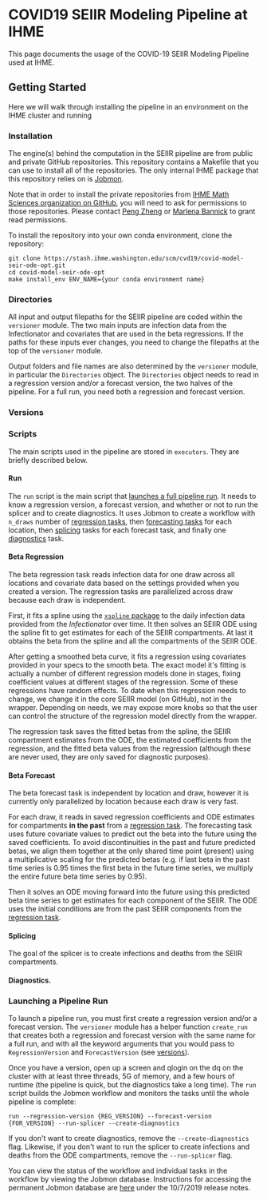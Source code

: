 # COVID19 SEIIR Modeling Pipeline at IHME

This page documents the usage of the COVID-19 SEIIR Modeling Pipeline used
at IHME.

## Getting Started

Here we will walk through installing the pipeline in an environment on the IHME
cluster and running

### Installation

The engine(s) behind the computation in the SEIIR pipeline are
from public and private GitHub repositories. This repository
contains a Makefile that you can use to install all of the repositories.
The only internal IHME package that this 
repository relies on is [Jobmon](https://scicomp-docs.ihme.washington.edu/jobmon/current/).

Note that in order to install the private repositories from [IHME
Math Sciences organization on GitHub](https://github.com/ihmeuw-msca), you will need to ask for
permissions to those repositories. Please contact [Peng Zheng](mailto:zhengp@uw.edu)
or [Marlena Bannick](mailto:mnorwood@uw.edu) to grant read permissions.

To install the repository into your own conda environment, clone the repository:

```
git clone https://stash.ihme.washington.edu/scm/cvd19/covid-model-seir-ode-opt.git
cd covid-model-seir-ode-opt
make install_env ENV_NAME={your conda environment name}
```

### Directories

All input and output filepaths for the SEIIR pipeline are coded within the `versioner` module.
The two main inputs are infection data from the Infectionator and covariates that are used in the beta
regressions. If the paths for these inputs ever changes, you need to change the filepaths
at the top of the `versioner` module.

Output folders and file names are also determined by the `versioner` module, in particular the
`Directories` object. The `Directories` object needs to read in a regression version
and/or a forecast version, the two halves of the pipeline. For a full run, you need
both a regression and forecast version.

### Versions

### Scripts

The main scripts used in the pipeline are stored in `executors`. They are briefly described below.

#### Run

The `run` script is the main script that [launches a full pipeline run](#launching-a-pipeline-run).
It needs to know a regression version, a forecast version, and whether or not to run the splicer and
to create diagnostics. It uses Jobmon to create a workflow with `n_draws` number
of [regression tasks](#beta-regression), then [forecasting tasks](#beta-forecast) for each location,
then [splicing](#splicing) tasks for each forecast task, and finally one [diagnostics](#diagnostics)
task.

#### Beta Regression

The beta regression task reads infection data for one draw across all locations and covariate data based
on the settings provided when you created a version. The regression tasks are parallelized across
draw because each draw is independent.

First, it fits a spline using the [`xspline` package](https://github.com/zhengp0/xspline)
to the daily infection data provided from the *Infectionator* over time. It
 then solves
an SEIIR ODE using the spline fit to get estimates for each of the SEIIR
 compartments. At last it obtains the beta from the spline
 and all the compartments of the SEIIR ODE.

After getting a smoothed beta curve, it fits a regression using covariates provided in your specs
to the smooth beta. The exact model it's fitting is actually a number of different
regression models done in stages, fixing coefficient values at different stages of the regression.
Some of these regressions have random effects. To date when this regression needs to change, we change
it in the core SEIIR model (on GitHub), not in the wrapper. Depending on needs, we may expose more knobs
so that the user can control the structure of the regression model directly from the wrapper.

The regression task saves the fitted betas from the spline, the SEIIR compartment estimates from
the ODE, the estimated coefficients from the regression, and the fitted beta values from the regression
(although these are never used, they are only saved for diagnostic purposes).

#### Beta Forecast

The beta forecast task is independent by location and draw, however it is currently only parallelized
by location because each draw is very fast.

For each draw, it reads in saved regression coefficients and ODE estimates for compartments **in the past**
from a [regression task](#beta-regression). The forecasting task uses future
covariate values to predict out the beta into the future using the saved coefficients.
To avoid discontinuities in the past and future predicted betas, we align them together
at the only shared time point (present) using a multiplicative scaling for the predicted betas 
(e.g. if last beta in the past time series is 0.95 times the first beta in the future time series, we multiply
the entire future beta time series by 0.95).

Then it solves an ODE moving forward into the future using this predicted beta time series 
to get estimates for each component of the SEIIR. The ODE uses the initial
 conditions are
from the past SEIIR components from the [regression task](#beta-regression).

#### Splicing

The goal of the splicer is to create infections and deaths from the SEIIR compartments.

#### Diagnostics.

### Launching a Pipeline Run

To launch a pipeline run, you must first create a regression version and/or a forecast version.
The `versioner` module has a helper function `create_run` that creates both a regression
and forecast version with the same name for a full run, and with all the keyword arguments
that you would pass to `RegressionVersion` and `ForecastVersion` (see [versions](#versions)).

Once you have a version, open up a screen and qlogin on the dq on the cluster with at least three
threads, 5G of memory, and a few hours of runtime (the pipeline is quick, but the diagnostics
take a long time). The `run` script builds the Jobmon workflow and monitors the tasks
until the whole pipeline is complete:

```
run --regression-version {REG_VERSION} --forecast-version {FOR_VERSION} --run-splicer --create-diagnostics
```

If you don't want to create diagnostics, remove the `--create-diagnostics` flag. Likewise, if you don't
want to run the splicer to create infections and deaths from the ODE compartments, remove the
`--run-splicer` flag.

You can view the status of the workflow and individual tasks in the workflow by viewing
the Jobmon database. Instructions for accessing the permanent Jobmon database are
[here](https://hub.ihme.washington.edu/display/DataScience/Jobmon+Release+Notes) under the
10/7/2019 release notes.
